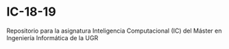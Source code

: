 # IC-18-19
Repositorio para la asignatura Inteligencia Computacional (IC) del Máster en Ingeniería Informática de la UGR
